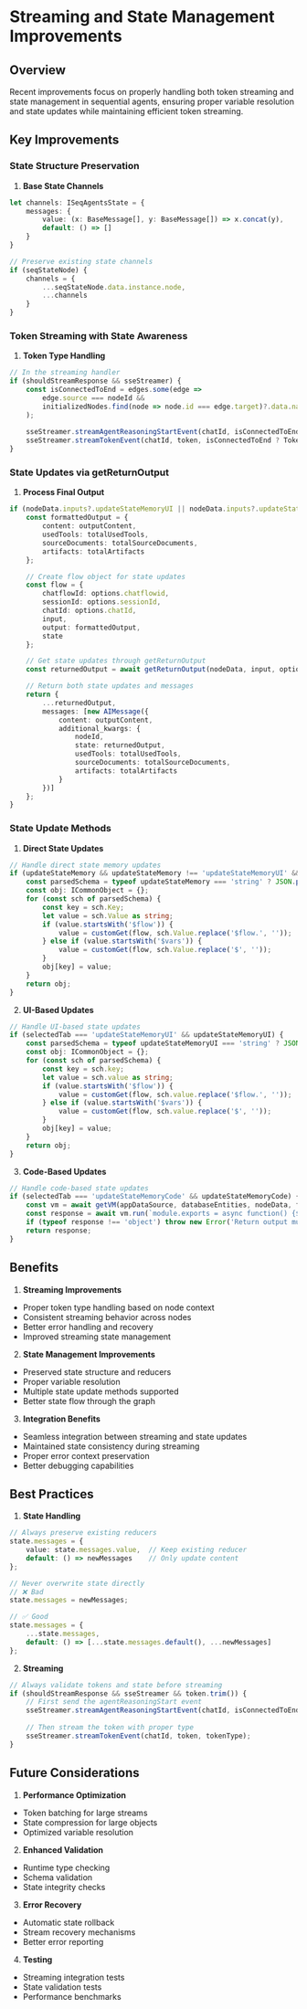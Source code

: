 # Streaming and State Management Improvements

## Overview

Recent improvements focus on properly handling both token streaming and state management in sequential agents, ensuring proper variable resolution and state updates while maintaining efficient token streaming.

## Key Improvements

### State Structure Preservation

1. **Base State Channels**
```typescript
let channels: ISeqAgentsState = {
    messages: {
        value: (x: BaseMessage[], y: BaseMessage[]) => x.concat(y),
        default: () => []
    }
}

// Preserve existing state channels
if (seqStateNode) {
    channels = {
        ...seqStateNode.data.instance.node,
        ...channels
    }
}
```

### Token Streaming with State Awareness

1. **Token Type Handling**
```typescript
// In the streaming handler
if (shouldStreamResponse && sseStreamer) {
    const isConnectedToEnd = edges.some(edge => 
        edge.source === nodeId && 
        initializedNodes.find(node => node.id === edge.target)?.data.name === 'seqEnd'
    );
    
    sseStreamer.streamAgentReasoningStartEvent(chatId, isConnectedToEnd ? "startFinalResponseStream" : "");
    sseStreamer.streamTokenEvent(chatId, token, isConnectedToEnd ? TokenEventType.FINAL_RESPONSE : TokenEventType.AGENT_REASONING);
}
```

### State Updates via getReturnOutput

1. **Process Final Output**
```typescript
if (nodeData.inputs?.updateStateMemoryUI || nodeData.inputs?.updateStateMemoryCode) {
    const formattedOutput = {
        content: outputContent,
        usedTools: totalUsedTools,
        sourceDocuments: totalSourceDocuments,
        artifacts: totalArtifacts
    };

    // Create flow object for state updates
    const flow = {
        chatflowId: options.chatflowid,
        sessionId: options.sessionId,
        chatId: options.chatId,
        input,
        output: formattedOutput,
        state
    };

    // Get state updates through getReturnOutput
    const returnedOutput = await getReturnOutput(nodeData, input, options, formattedOutput, state);

    // Return both state updates and messages
    return {
        ...returnedOutput,
        messages: [new AIMessage({
            content: outputContent,
            additional_kwargs: { 
                nodeId,
                state: returnedOutput,
                usedTools: totalUsedTools,
                sourceDocuments: totalSourceDocuments,
                artifacts: totalArtifacts
            }
        })]
    };
}
```

### State Update Methods

1. **Direct State Updates**
```typescript
// Handle direct state memory updates
if (updateStateMemory && updateStateMemory !== 'updateStateMemoryUI' && updateStateMemory !== 'updateStateMemoryCode') {
    const parsedSchema = typeof updateStateMemory === 'string' ? JSON.parse(updateStateMemory) : updateStateMemory;
    const obj: ICommonObject = {};
    for (const sch of parsedSchema) {
        const key = sch.Key;
        let value = sch.Value as string;
        if (value.startsWith('$flow')) {
            value = customGet(flow, sch.Value.replace('$flow.', ''));
        } else if (value.startsWith('$vars')) {
            value = customGet(flow, sch.Value.replace('$', ''));
        }
        obj[key] = value;
    }
    return obj;
}
```

2. **UI-Based Updates**
```typescript
// Handle UI-based state updates
if (selectedTab === 'updateStateMemoryUI' && updateStateMemoryUI) {
    const parsedSchema = typeof updateStateMemoryUI === 'string' ? JSON.parse(updateStateMemoryUI) : updateStateMemoryUI;
    const obj: ICommonObject = {};
    for (const sch of parsedSchema) {
        const key = sch.key;
        let value = sch.value as string;
        if (value.startsWith('$flow')) {
            value = customGet(flow, sch.value.replace('$flow.', ''));
        } else if (value.startsWith('$vars')) {
            value = customGet(flow, sch.value.replace('$', ''));
        }
        obj[key] = value;
    }
    return obj;
}
```

3. **Code-Based Updates**
```typescript
// Handle code-based state updates
if (selectedTab === 'updateStateMemoryCode' && updateStateMemoryCode) {
    const vm = await getVM(appDataSource, databaseEntities, nodeData, flow);
    const response = await vm.run(`module.exports = async function() {${updateStateMemoryCode}}()`, __dirname);
    if (typeof response !== 'object') throw new Error('Return output must be an object');
    return response;
}
```

## Benefits

1. **Streaming Improvements**
- Proper token type handling based on node context
- Consistent streaming behavior across nodes
- Better error handling and recovery
- Improved streaming state management

2. **State Management Improvements**
- Preserved state structure and reducers
- Proper variable resolution
- Multiple state update methods supported
- Better state flow through the graph

3. **Integration Benefits**
- Seamless integration between streaming and state updates
- Maintained state consistency during streaming
- Proper error context preservation
- Better debugging capabilities

## Best Practices

1. **State Handling**
```typescript
// Always preserve existing reducers
state.messages = {
    value: state.messages.value,  // Keep existing reducer
    default: () => newMessages    // Only update content
};

// Never overwrite state directly
// ❌ Bad
state.messages = newMessages;

// ✅ Good
state.messages = {
    ...state.messages,
    default: () => [...state.messages.default(), ...newMessages]
};
```

2. **Streaming**
```typescript
// Always validate tokens and state before streaming
if (shouldStreamResponse && sseStreamer && token.trim()) {
    // First send the agentReasoningStart event
    sseStreamer.streamAgentReasoningStartEvent(chatId, isConnectedToEnd ? "startFinalResponseStream" : "");
    
    // Then stream the token with proper type
    sseStreamer.streamTokenEvent(chatId, token, tokenType);
}
```

## Future Considerations

1. **Performance Optimization**
- Token batching for large streams
- State compression for large objects
- Optimized variable resolution

2. **Enhanced Validation**
- Runtime type checking
- Schema validation
- State integrity checks

3. **Error Recovery**
- Automatic state rollback
- Stream recovery mechanisms
- Better error reporting

4. **Testing**
- Streaming integration tests
- State validation tests
- Performance benchmarks
